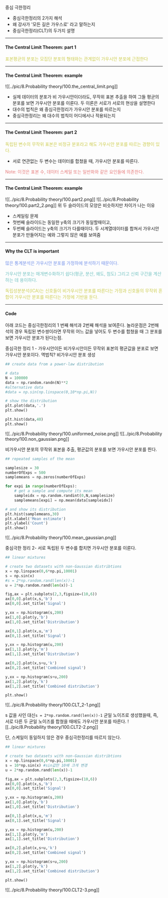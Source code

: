 중심 극한정리
- 중심극한정리의 2가지 해석
- 왜 강사가  '모든 길은 가우스로' 라고 말하는지
- 중심극한정리(CLT)의 두가지 설명
---
#### The Central Limit Theorem: part 1

<span style="color:rgb(205, 205, 81)">표본평균의 분포는 모집단 분포의 형태와는 관계없이 가우시안 분포에 근접한다 </span>

---
#### The Central Limit Theorem: example
![[../pic/8.Probability theory/100.the_central_limit.png]]

- 실제 데이터의 분포가 비 가우시안이더라도, 무작위 표본 추출을 하여 그들 평균의 분포를 보면 가우시안 분포를 이룬다.
두 이론은 서로가 서로의 현상을 설명한다
- 대수의 법칙은 왜 중심극한정리가 가우시안 분포를 따르는지
- 중심극한정리는 왜 대수의 법칙이 어디에서나 적용되는지

---
#### The Central Limit Theorem: part 2

<span style="color:rgb(205, 205, 81)">독립된 변수의 무작위 표본은 비정규 분포라고 해도 가우시안 분포를 따르는 경향이 있다.</span> 
- 서로 연관없는 두 변수는 데이터를 합쳤을 때, 가우시안 분포를 따른다.

<span style="color:rgb(230, 122, 122)">Note: 이것은 표본 수, 데이터 스케일 또는 일반화와 같은 요인들에 의존한다.</span> 

---
#### The Central Limit Theorem: example
![[../pic/8.Probability theory/100.part2.png]]
![[../pic/8.Probability theory/100.part2_2.png]]
위 두 슬라이드의 모양은 비슷하지만 차이가 나는 이유
- 스케일링 문제
- 첫번째 슬라이드는 동일한 y축의 크기가 동일할때이고,
- 두번째 슬라이드는 y축의 크기가 다를때이다.
두 시계열데이터를 합쳐서 가우시안 분포가 만들어지는 예와 그렇지 않은 예를 보여줌
---
#### Why the CLT is important

<span style="color:rgb(118, 147, 234)">많은 통계분석은 가우시안 분포를 가정하에 분석하기 때문이다.</span>

<span style="color:rgb(116, 195, 194)">가우시안 분포는 매개변수화하기 쉽다(평균, 분산, 왜도, 첨도) 그리고 신뢰 구간을 계산하는 데 용이하다.</span> 

<span style="color:rgb(205, 205, 81)">독립성분분석(ICA)는 신호들이 비가우시안 분포를 따른다는 가정과 신호들의 무작위 혼합이 가우시안 분포를 따른다는 가정에 기반을 둔다.</span> 

---
#### Code

아래 코드는 중심극한정리의 1 번째 해석과 2번째 해석을 보여준다.
놀라운점은 2번해석의 경우 독립된 변수쌍이라면 무작위 어느 값을 넣어도 두 변수를 합쳤을 때 그 분포를 보면 가우시안 분포가 된다는점.

중심극한 정리 1  - 가우시안이든 비가우시안이든 무작위 표본의 평균값을 분포로 보면 가우시안 분포이다. 
멱법칙?
비가우시안 분포 생성
```python
## create data from a power-law distribution

# data
N = 100000
data = np.random.randn(N)**2
#alternative data
#data = np.sin(np.linspace(0,10*np.pi,N))

# show the distribution
plt.plot(data,'.')
plt.show()

plt.hist(data,40)
plt.show()
```
![[../pic/8.Probability theory/100.uniformed_noise.png]]
![[../pic/8.Probability theory/100.non_gaussian.png]]

비가우시안 분포의 무작위 표본을 추출, 평균값의 분포를 보면 가우시안 분포를 띈다.
```python
## repeated samples of the mean

samplesize = 30
numberOfExps = 500
samplemeans = np.zeros(numberOfExps)

for expi in range(numberOfExps):
    # get a sample and compute its mean
    sampleidx = np.random.randint(0,N,samplesize)
    samplemeans[expi] = np.mean(data[sampleidx])

# and show its distribution
plt.hist(samplemeans,30)
plt.xlabel('Mean estimate')
plt.ylabel('Count')
plt.show()
```
![[../pic/8.Probability theory/100.mean_gaussian.png]]

중심극한 정리 2- 서로 독립된 두 변수를 합치면 가우시안 분포를 이룬다.
```python
## linear mixtures

# create two datasets with non-Gaussian distribtions
x = np.linspace(0,6*np.pi,10001)
s = np.sin(x)
#s = 2*np.random.rand(len(x))-1
u = 2*np.random.rand(len(x))-1

fig,ax = plt.subplots(2,3,figsize=(10,6))
ax[0,0].plot(x,s,'b')
ax[0,0].set_title('Signal')

y,xx = np.histogram(s,200)
ax[1,0].plot(y,'b')
ax[1,0].set_title('Distribution')

ax[0,1].plot(x,u,'m')
ax[0,1].set_title('Signal')

y,xx = np.histogram(u,200)
ax[1,1].plot(y,'m')
ax[1,1].set_title('Distribution')

ax[0,2].plot(x,s+u,'k')
ax[0,2].set_title('Combined signal')

y,xx = np.histogram(s+u,200)
ax[1,2].plot(y,'k')
ax[1,2].set_title('Combined distribution')

plt.show()
```
![[../pic/8.Probability theory/100.CLT_2-1.png]]

s 값을 사인 대신`s = 2*np.random.rand(len(x))-1` 균일 노이즈로 생성했을때, 즉, 서로 다른 두 균일 노이즈를 합쳤을 때에도 가우시안 분포를 따른다.
![[../pic/8.Probability theory/100.CLT2-2.png]]

단, 스케일이 동일하지 않은 경우 중심극한정리를 따르지 않는다.
```python
## linear mixtures

# create two datasets with non-Gaussian distribtions
x = np.linspace(0,6*np.pi,10001)
s = 10*np.sin(x) #sin값만 10배 크게 변경
u = 2*np.random.rand(len(x))-1

fig,ax = plt.subplots(2,3,figsize=(10,6))
ax[0,0].plot(x,s,'b')
ax[0,0].set_title('Signal')

y,xx = np.histogram(s,200)
ax[1,0].plot(y,'b')
ax[1,0].set_title('Distribution')

ax[0,1].plot(x,u,'m')
ax[0,1].set_title('Signal')

y,xx = np.histogram(u,200)
ax[1,1].plot(y,'m')
ax[1,1].set_title('Distribution')

ax[0,2].plot(x,s+u,'k')
ax[0,2].set_title('Combined signal')

y,xx = np.histogram(s+u,200)
ax[1,2].plot(y,'k')
ax[1,2].set_title('Combined distribution')

plt.show()
```
![[../pic/8.Probability theory/100.CLT2-3.png]]
